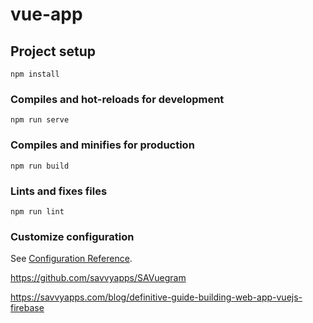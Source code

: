 # vue-app

## Project setup
```
npm install
```

### Compiles and hot-reloads for development
```
npm run serve
```

### Compiles and minifies for production
```
npm run build
```

### Lints and fixes files
```
npm run lint
```

### Customize configuration
See [Configuration Reference](https://cli.vuejs.org/config/).

https://github.com/savvyapps/SAVuegram

https://savvyapps.com/blog/definitive-guide-building-web-app-vuejs-firebase
